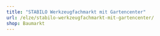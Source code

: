 ```yaml
---
title: "STABILO Werkzeugfachmarkt mit Gartencenter"
url: /elze/stabilo-werkzeugfachmarkt-mit-gartencenter/
shop: Baumarkt
---
```

